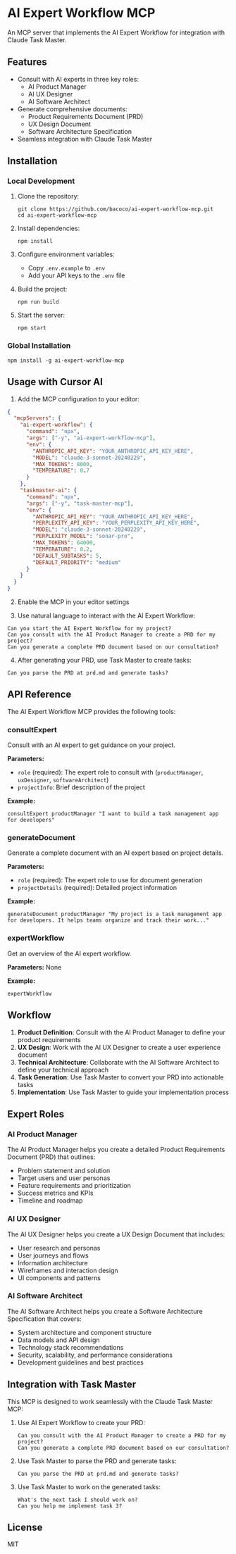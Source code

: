 # AI Expert Workflow MCP

An MCP server that implements the AI Expert Workflow for integration with Claude Task Master.

## Features

- Consult with AI experts in three key roles:
  - AI Product Manager
  - AI UX Designer
  - AI Software Architect
- Generate comprehensive documents:
  - Product Requirements Document (PRD)
  - UX Design Document
  - Software Architecture Specification
- Seamless integration with Claude Task Master

## Installation

### Local Development

1. Clone the repository:
   ```
   git clone https://github.com/bacoco/ai-expert-workflow-mcp.git
   cd ai-expert-workflow-mcp
   ```

2. Install dependencies:
   ```
   npm install
   ```

3. Configure environment variables:
   - Copy `.env.example` to `.env`
   - Add your API keys to the `.env` file

4. Build the project:
   ```
   npm run build
   ```

5. Start the server:
   ```
   npm start
   ```

### Global Installation

```
npm install -g ai-expert-workflow-mcp
```

## Usage with Cursor AI

1. Add the MCP configuration to your editor:

```json
{
  "mcpServers": {
    "ai-expert-workflow": {
      "command": "npx",
      "args": ["-y", "ai-expert-workflow-mcp"],
      "env": {
        "ANTHROPIC_API_KEY": "YOUR_ANTHROPIC_API_KEY_HERE",
        "MODEL": "claude-3-sonnet-20240229",
        "MAX_TOKENS": 8000,
        "TEMPERATURE": 0.7
      }
    },
    "taskmaster-ai": {
      "command": "npx",
      "args": ["-y", "task-master-mcp"],
      "env": {
        "ANTHROPIC_API_KEY": "YOUR_ANTHROPIC_API_KEY_HERE",
        "PERPLEXITY_API_KEY": "YOUR_PERPLEXITY_API_KEY_HERE",
        "MODEL": "claude-3-sonnet-20240229",
        "PERPLEXITY_MODEL": "sonar-pro",
        "MAX_TOKENS": 64000,
        "TEMPERATURE": 0.2,
        "DEFAULT_SUBTASKS": 5,
        "DEFAULT_PRIORITY": "medium"
      }
    }
  }
}
```

2. Enable the MCP in your editor settings

3. Use natural language to interact with the AI Expert Workflow:

```
Can you start the AI Expert Workflow for my project?
Can you consult with the AI Product Manager to create a PRD for my project?
Can you generate a complete PRD document based on our consultation?
```

4. After generating your PRD, use Task Master to create tasks:

```
Can you parse the PRD at prd.md and generate tasks?
```

## API Reference

The AI Expert Workflow MCP provides the following tools:

### consultExpert

Consult with an AI expert to get guidance on your project.

**Parameters:**
- `role` (required): The expert role to consult with (`productManager`, `uxDesigner`, `softwareArchitect`)
- `projectInfo`: Brief description of the project

**Example:**
```
consultExpert productManager "I want to build a task management app for developers"
```

### generateDocument

Generate a complete document with an AI expert based on project details.

**Parameters:**
- `role` (required): The expert role to use for document generation
- `projectDetails` (required): Detailed project information

**Example:**
```
generateDocument productManager "My project is a task management app for developers. It helps teams organize and track their work..."
```

### expertWorkflow

Get an overview of the AI expert workflow.

**Parameters:** None

**Example:**
```
expertWorkflow
```

## Workflow

1. **Product Definition**: Consult with the AI Product Manager to define your product requirements
2. **UX Design**: Work with the AI UX Designer to create a user experience document
3. **Technical Architecture**: Collaborate with the AI Software Architect to define your technical approach
4. **Task Generation**: Use Task Master to convert your PRD into actionable tasks
5. **Implementation**: Use Task Master to guide your implementation process

## Expert Roles

### AI Product Manager

The AI Product Manager helps you create a detailed Product Requirements Document (PRD) that outlines:
- Problem statement and solution
- Target users and user personas
- Feature requirements and prioritization
- Success metrics and KPIs
- Timeline and roadmap

### AI UX Designer

The AI UX Designer helps you create a UX Design Document that includes:
- User research and personas
- User journeys and flows
- Information architecture
- Wireframes and interaction design
- UI components and patterns

### AI Software Architect

The AI Software Architect helps you create a Software Architecture Specification that covers:
- System architecture and component structure
- Data models and API design
- Technology stack recommendations
- Security, scalability, and performance considerations
- Development guidelines and best practices

## Integration with Task Master

This MCP is designed to work seamlessly with the Claude Task Master MCP:

1. Use AI Expert Workflow to create your PRD:
   ```
   Can you consult with the AI Product Manager to create a PRD for my project?
   Can you generate a complete PRD document based on our consultation?
   ```

2. Use Task Master to parse the PRD and generate tasks:
   ```
   Can you parse the PRD at prd.md and generate tasks?
   ```

3. Use Task Master to work on the generated tasks:
   ```
   What's the next task I should work on?
   Can you help me implement task 3?
   ```

## License

MIT 